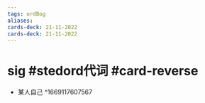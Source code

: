```yaml
---
tags: ordBog
aliases: 
cards-deck: 21-11-2022
cards-deck: 21-11-2022
---
```


# sig #stedord代词 #card-reverse  
- 某人自己
^1669117607567
